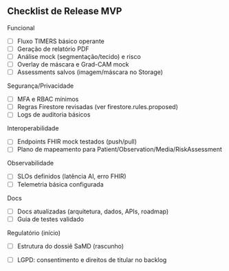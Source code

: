 ## Checklist de Release MVP

Funcional
- [ ] Fluxo TIMERS básico operante
- [ ] Geração de relatório PDF
- [ ] Análise mock (segmentação/tecido) e risco
- [ ] Overlay de máscara e Grad-CAM mock
- [ ] Assessments salvos (imagem/máscara no Storage)

Segurança/Privacidade
- [ ] MFA e RBAC mínimos
- [ ] Regras Firestore revisadas (ver firestore.rules.proposed)
- [ ] Logs de auditoria básicos

Interoperabilidade
- [ ] Endpoints FHIR mock testados (push/pull)
- [ ] Plano de mapeamento para Patient/Observation/Media/RiskAssessment

Observabilidade
- [ ] SLOs definidos (latência AI, erro FHIR)
- [ ] Telemetria básica configurada

Docs
- [ ] Docs atualizadas (arquitetura, dados, APIs, roadmap)
- [ ] Guia de testes validado

Regulatório (início)
- [ ] Estrutura do dossiê SaMD (rascunho)
- [ ] LGPD: consentimento e direitos de titular no backlog


